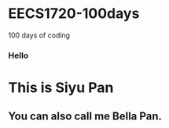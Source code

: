 # EECS1720-100days
100 days of coding
 <h3>Hello</h3>
 <h1> This is Siyu Pan</h1>


 <h2>You can also call me Bella Pan.</h2>
 
 


 